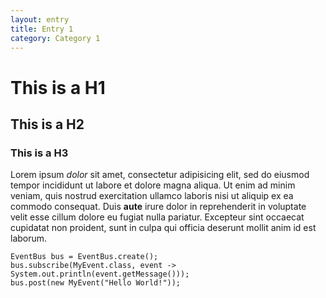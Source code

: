 ```yaml
---
layout: entry
title: Entry 1
category: Category 1
---
```


# This is a H1

## This is a H2

### This is a H3

Lorem ipsum *dolor* sit amet, consectetur adipisicing elit, sed do eiusmod
tempor incididunt ut labore et dolore magna aliqua. Ut enim ad minim veniam,
quis nostrud exercitation ullamco laboris nisi ut aliquip ex ea commodo
consequat. Duis **aute** irure dolor in reprehenderit in voluptate velit esse
cillum dolore eu fugiat nulla pariatur. Excepteur sint occaecat cupidatat non
proident, sunt in culpa qui officia deserunt mollit anim id est laborum.

    EventBus bus = EventBus.create();
    bus.subscribe(MyEvent.class, event -> System.out.println(event.getMessage()));
    bus.post(new MyEvent("Hello World!"));
